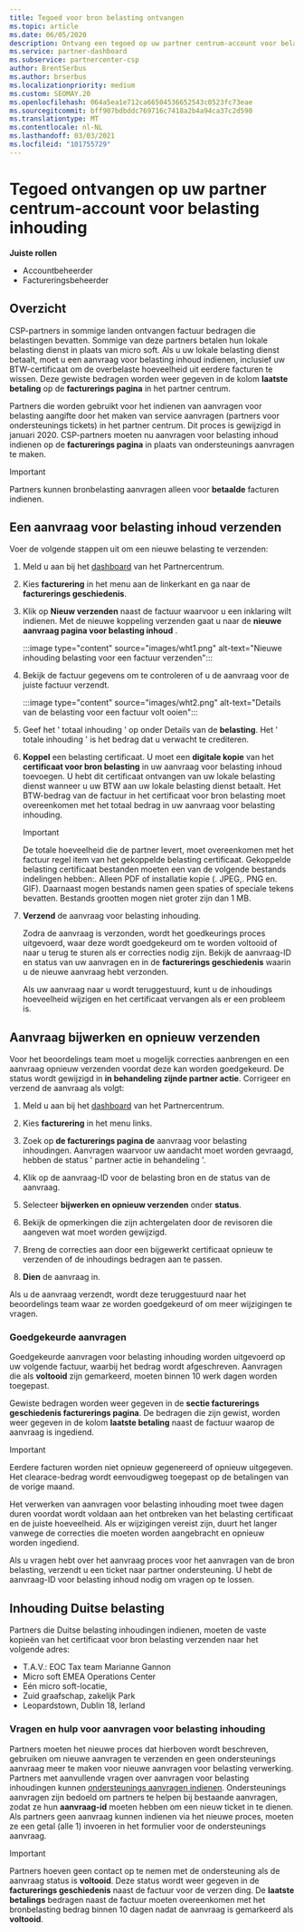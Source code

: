 ```yaml
---
title: Tegoed voor bron belasting ontvangen
ms.topic: article
ms.date: 06/05/2020
description: Ontvang een tegoed op uw partner centrum-account voor belasting inhouding. De informatie bevat de stappen voor het indienen van een aanvraag voor belasting inhoud.
ms.service: partner-dashboard
ms.subservice: partnercenter-csp
author: BrentSerbus
ms.author: brserbus
ms.localizationpriority: medium
ms.custom: SEOMAY.20
ms.openlocfilehash: 064a5ea1e712ca66504536652543c0523fc73eae
ms.sourcegitcommit: bff907bdbddc769716c7418a2b4a94ca37c2d590
ms.translationtype: MT
ms.contentlocale: nl-NL
ms.lasthandoff: 03/03/2021
ms.locfileid: "101755729"
---
```

# <a name="receive-credit-on-your-partner-center-account-for-tax-withholding"></a>Tegoed ontvangen op uw partner centrum-account voor belasting inhouding

**Juiste rollen**

- Accountbeheerder
- Factureringsbeheerder

## <a name="overview"></a>Overzicht

CSP-partners in sommige landen ontvangen factuur bedragen die belastingen bevatten. Sommige van deze partners betalen hun lokale belasting dienst in plaats van micro soft. Als u uw lokale belasting dienst betaalt, moet u een aanvraag voor belasting inhoud indienen, inclusief uw BTW-certificaat om de overbelaste hoeveelheid uit eerdere facturen te wissen. Deze gewiste bedragen worden weer gegeven in de kolom **laatste betaling** op de **facturerings pagina** in het partner centrum.

Partners die worden gebruikt voor het indienen van aanvragen voor belasting aangifte door het maken van service aanvragen (partners voor ondersteunings tickets) in het partner centrum. Dit proces is gewijzigd in januari 2020. CSP-partners moeten nu aanvragen voor belasting inhoud indienen op de **facturerings pagina** in plaats van ondersteunings aanvragen te maken.

> [!IMPORTANT]
> Partners kunnen bronbelasting aanvragen alleen voor **betaalde** facturen indienen.

## <a name="submit-a-tax-withholding-request"></a>Een aanvraag voor belasting inhoud verzenden

Voer de volgende stappen uit om een nieuwe belasting te verzenden:

1. Meld u aan bij het [dashboard](https://partner.microsoft.com/dashboard/home) van het Partnercentrum.

2. Kies **facturering** in het menu aan de linkerkant en ga naar de **facturerings geschiedenis**.

3. Klik op **Nieuw verzenden** naast de factuur waarvoor u een inklaring wilt indienen. Met de nieuwe koppeling verzenden gaat u naar de **nieuwe aanvraag pagina voor belasting inhoud** .

   :::image type="content" source="images/wht1.png" alt-text="Nieuwe inhouding belasting voor een factuur verzenden":::

4. Bekijk de factuur gegevens om te controleren of u de aanvraag voor de juiste factuur verzendt.

   :::image type="content" source="images/wht2.png" alt-text="Details van de belasting voor een factuur volt ooien":::

5. Geef het ' totaal inhouding ' op onder Details van de **belasting**. Het ' totale inhouding ' is het bedrag dat u verwacht te crediteren.

6. **Koppel** een belasting certificaat. U moet een **digitale kopie** van het **certificaat voor bron belasting** in uw aanvraag voor belasting inhoud toevoegen. U hebt dit certificaat ontvangen van uw lokale belasting dienst wanneer u uw BTW aan uw lokale belasting dienst betaalt. Het BTW-bedrag van de factuur in het certificaat voor bron belasting moet overeenkomen met het totaal bedrag in uw aanvraag voor belasting inhouding.

   > [!IMPORTANT]
   > De totale hoeveelheid die de partner levert, moet overeenkomen met het factuur regel item van het gekoppelde belasting certificaat. Gekoppelde belasting certificaat bestanden moeten een van de volgende bestands indelingen hebben:. Alleen PDF of installatie kopie (. JPEG,. PNG en. GIF). Daarnaast mogen bestands namen geen spaties of speciale tekens bevatten. Bestands grootten mogen niet groter zijn dan 1 MB.

7. **Verzend** de aanvraag voor belasting inhouding.

   Zodra de aanvraag is verzonden, wordt het goedkeurings proces uitgevoerd, waar deze wordt goedgekeurd om te worden voltooid of naar u terug te sturen als er correcties nodig zijn. Bekijk de aanvraag-ID en status van uw aanvragen en in de **facturerings geschiedenis** waarin u de nieuwe aanvraag hebt verzonden.

   Als uw aanvraag naar u wordt teruggestuurd, kunt u de inhoudings hoeveelheid wijzigen en het certificaat vervangen als er een probleem is.

## <a name="update-request-and-resubmit"></a>Aanvraag bijwerken en opnieuw verzenden

Voor het beoordelings team moet u mogelijk correcties aanbrengen en een aanvraag opnieuw verzenden voordat deze kan worden goedgekeurd. De status wordt gewijzigd in **in behandeling zijnde partner actie**. Corrigeer en verzend de aanvraag als volgt:

1. Meld u aan bij het [dashboard](https://partner.microsoft.com/dashboard/home) van het Partnercentrum.

2. Kies **facturering** in het menu links.

3. Zoek op **de facturerings pagina de** aanvraag voor belasting inhoudingen.  Aanvragen waarvoor uw aandacht moet worden gevraagd, hebben de status ' partner actie in behandeling '.

4. Klik op de aanvraag-ID voor de belasting bron en de status van de aanvraag.

5. Selecteer **bijwerken en opnieuw verzenden** onder **status**.

6. Bekijk de opmerkingen die zijn achtergelaten door de revisoren die aangeven wat moet worden gewijzigd.

7. Breng de correcties aan door een bijgewerkt certificaat opnieuw te verzenden of de inhoudings bedragen aan te passen.

8. **Dien** de aanvraag in.

Als u de aanvraag verzendt, wordt deze teruggestuurd naar het beoordelings team waar ze worden goedgekeurd of om meer wijzigingen te vragen.

### <a name="approved-requests"></a>Goedgekeurde aanvragen

Goedgekeurde aanvragen voor belasting inhouding worden uitgevoerd op uw volgende factuur, waarbij het bedrag wordt afgeschreven. Aanvragen die als **voltooid** zijn gemarkeerd, moeten binnen 10 werk dagen worden toegepast. 

Gewiste bedragen worden weer gegeven in de **sectie facturerings geschiedenis facturerings pagina**. De bedragen die zijn gewist, worden weer gegeven in de kolom **laatste betaling** naast de factuur waarop de aanvraag is ingediend.

   > [!IMPORTANT]
   > Eerdere facturen worden niet opnieuw gegenereerd of opnieuw uitgegeven. Het clearace-bedrag wordt eenvoudigweg toegepast op de betalingen van de vorige maand.

Het verwerken van aanvragen voor belasting inhouding moet twee dagen duren voordat wordt voldaan aan het ontbreken van het belasting certificaat en de juiste hoeveelheid. Als er wijzigingen vereist zijn, duurt het langer vanwege de correcties die moeten worden aangebracht en opnieuw worden ingediend.

Als u vragen hebt over het aanvraag proces voor het aanvragen van de bron belasting, verzendt u een ticket naar partner ondersteuning. U hebt de aanvraag-ID voor belasting inhoud nodig om vragen op te lossen.

## <a name="german-tax-withholding"></a>Inhouding Duitse belasting

Partners die Duitse belasting inhoudingen indienen, moeten de vaste kopieën van het certificaat voor bron belasting verzenden naar het volgende adres:

- T.A.V.: EOC Tax team Marianne Gannon
- Micro soft EMEA Operations Center
- Eén micro soft-locatie,
- Zuid graafschap, zakelijk Park
- Leopardstown, Dublin 18, Ierland

### <a name="questions-and-assistance-for-tax-withholding-requests"></a>Vragen en hulp voor aanvragen voor belasting inhouding

Partners moeten het nieuwe proces dat hierboven wordt beschreven, gebruiken om nieuwe aanvragen te verzenden en geen ondersteunings aanvraag meer te maken voor nieuwe aanvragen voor belasting verwerking. Partners met aanvullende vragen over aanvragen voor belasting inhoudingen kunnen [ondersteunings aanvragen indienen](https://partner.microsoft.com/dashboard/support/csp/servicerequests/create?stage=2&topicid=9227afa6-babf-3917-acee-67db7860f5ed). Ondersteunings aanvragen zijn bedoeld om partners te helpen bij bestaande aanvragen, zodat ze hun **aanvraag-id** moeten hebben om een nieuw ticket in te dienen. Als partners geen aanvraag kunnen indienen via het nieuwe proces, moeten ze een getal (alle 1) invoeren in het formulier voor de ondersteunings aanvraag. 

   > [!IMPORTANT]
   > Partners hoeven geen contact op te nemen met de ondersteuning als de aanvraag status is **voltooid**. Deze status wordt weer gegeven in de **facturerings geschiedenis** naast de factuur voor de verzen ding. De **laatste betalings** bedragen naast de factuur moeten overeenkomen met het bronbelasting bedrag binnen 10 dagen nadat de aanvraag is gemarkeerd als **voltooid**.
